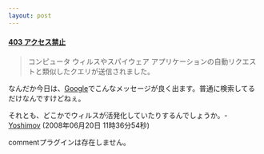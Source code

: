 ```yaml
---
layout: post
---
```

<h4><a href="http://www.google.co.jp/sorry/">403 アクセス禁止</a></h4>
<blockquote><p>コンピュータ ウィルスやスパイウェア アプリケーションの自動リクエストと類似したクエリが送信されました。</p>
</blockquote>
<p>なんだか今日は、<a href="http://www.google.co.jp/">Google</a>でこんなメッセージが良く出ます。普通に検索してるだけなんですけどねぇ。</p>
<p>それとも、どこかでウィルスが活発化していたりするんでしょうか。- <a href="/?page=Yoshimov" class="wikipage">Yoshimov</a> (2008年06月20日 11時36分54秒)</p>
<p><span class="error">commentプラグインは存在しません。</span> </p>
